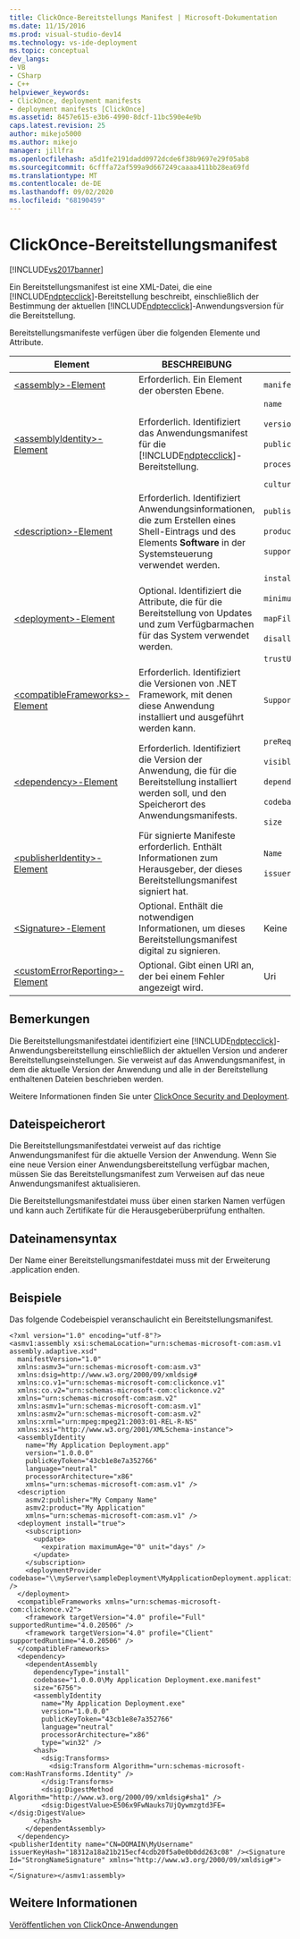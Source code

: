 ```yaml
---
title: ClickOnce-Bereitstellungs Manifest | Microsoft-Dokumentation
ms.date: 11/15/2016
ms.prod: visual-studio-dev14
ms.technology: vs-ide-deployment
ms.topic: conceptual
dev_langs:
- VB
- CSharp
- C++
helpviewer_keywords:
- ClickOnce, deployment manifests
- deployment manifests [ClickOnce]
ms.assetid: 8457e615-e3b6-4990-8dcf-11bc590e4e9b
caps.latest.revision: 25
author: mikejo5000
ms.author: mikejo
manager: jillfra
ms.openlocfilehash: a5d1fe2191dadd0972dcde6f38b9697e29f05ab8
ms.sourcegitcommit: 6cfffa72af599a9d667249caaaa411bb28ea69fd
ms.translationtype: MT
ms.contentlocale: de-DE
ms.lasthandoff: 09/02/2020
ms.locfileid: "68190459"
---
```

# <a name="clickonce-deployment-manifest"></a>ClickOnce-Bereitstellungsmanifest
[!INCLUDE[vs2017banner](../includes/vs2017banner.md)]

Ein Bereitstellungsmanifest ist eine XML-Datei, die eine [!INCLUDE[ndptecclick](../includes/ndptecclick-md.md)]-Bereitstellung beschreibt, einschließlich der Bestimmung der aktuellen [!INCLUDE[ndptecclick](../includes/ndptecclick-md.md)]-Anwendungsversion für die Bereitstellung.  
  
 Bereitstellungsmanifeste verfügen über die folgenden Elemente und Attribute.  
  
|Element|BESCHREIBUNG|Attribute|  
|-------------|-----------------|----------------|  
|[\<assembly>-Element](../deployment/assembly-element-clickonce-deployment.md)|Erforderlich. Ein Element der obersten Ebene.|`manifestVersion`|  
|[\<assemblyIdentity>-Element](../deployment/assemblyidentity-element-clickonce-deployment.md)|Erforderlich. Identifiziert das Anwendungsmanifest für die [!INCLUDE[ndptecclick](../includes/ndptecclick-md.md)]-Bereitstellung.|`name`<br /><br /> `version`<br /><br /> `publicKeyToken`<br /><br /> `processorArchitecture`<br /><br /> `culture`|  
|[\<description>-Element](../deployment/description-element-clickonce-deployment.md)|Erforderlich. Identifiziert Anwendungsinformationen, die zum Erstellen eines Shell-Eintrags und des Elements **Software** in der Systemsteuerung verwendet werden.|`publisher`<br /><br /> `product`<br /><br /> `supportUrl`|  
|[\<deployment>-Element](../deployment/deployment-element-clickonce-deployment.md)|Optional. Identifiziert die Attribute, die für die Bereitstellung von Updates und zum Verfügbarmachen für das System verwendet werden.|`install`<br /><br /> `minimumRequiredVersion`<br /><br /> `mapFileExtensions`<br /><br /> `disallowUrlActivation`<br /><br /> `trustUrlParameters`|  
|[\<compatibleFrameworks>-Element](../deployment/compatibleframeworks-element-clickonce-deployment.md)|Erforderlich. Identifiziert die Versionen von .NET Framework, mit denen diese Anwendung installiert und ausgeführt werden kann.|`SupportUrl`|  
|[\<dependency>-Element](../deployment/dependency-element-clickonce-deployment.md)|Erforderlich. Identifiziert die Version der Anwendung, die für die Bereitstellung installiert werden soll, und den Speicherort des Anwendungsmanifests.|`preRequisite`<br /><br /> `visible`<br /><br /> `dependencyType`<br /><br /> `codebase`<br /><br /> `size`|  
|[\<publisherIdentity>-Element](../deployment/publisheridentity-element-clickonce-deployment.md)|Für signierte Manifeste erforderlich. Enthält Informationen zum Herausgeber, der dieses Bereitstellungsmanifest signiert hat.|`Name`<br /><br /> `issuerKeyHash`|  
|[\<Signature>-Element](../deployment/signature-element-clickonce-deployment.md)|Optional. Enthält die notwendigen Informationen, um dieses Bereitstellungsmanifest digital zu signieren.|Keine|  
|[\<customErrorReporting>-Element](../deployment/customerrorreporting-element-clickonce-deployment.md)|Optional. Gibt einen URI an, der bei einem Fehler angezeigt wird.|Uri|  
  
## <a name="remarks"></a>Bemerkungen  
 Die Bereitstellungsmanifestdatei identifiziert eine [!INCLUDE[ndptecclick](../includes/ndptecclick-md.md)]-Anwendungsbereitstellung einschließlich der aktuellen Version und anderer Bereitstellungseinstellungen. Sie verweist auf das Anwendungsmanifest, in dem die aktuelle Version der Anwendung und alle in der Bereitstellung enthaltenen Dateien beschrieben werden.  
  
 Weitere Informationen finden Sie unter [ClickOnce Security and Deployment](../deployment/clickonce-security-and-deployment.md).  
  
## <a name="file-location"></a>Dateispeicherort  
 Die Bereitstellungsmanifestdatei verweist auf das richtige Anwendungsmanifest für die aktuelle Version der Anwendung. Wenn Sie eine neue Version einer Anwendungsbereitstellung verfügbar machen, müssen Sie das Bereitstellungsmanifest zum Verweisen auf das neue Anwendungsmanifest aktualisieren.  
  
 Die Bereitstellungsmanifestdatei muss über einen starken Namen verfügen und kann auch Zertifikate für die Herausgeberüberprüfung enthalten.  
  
## <a name="file-name-syntax"></a>Dateinamensyntax  
 Der Name einer Bereitstellungsmanifestdatei muss mit der Erweiterung .application enden.  
  
## <a name="examples"></a>Beispiele  
 Das folgende Codebeispiel veranschaulicht ein Bereitstellungsmanifest.  
  
```  
<?xml version="1.0" encoding="utf-8"?>  
<asmv1:assembly xsi:schemaLocation="urn:schemas-microsoft-com:asm.v1 assembly.adaptive.xsd"  
  manifestVersion="1.0"  
  xmlns:asmv3="urn:schemas-microsoft-com:asm.v3"  
  xmlns:dsig=http://www.w3.org/2000/09/xmldsig#  
  xmlns:co.v1="urn:schemas-microsoft-com:clickonce.v1"  
  xmlns:co.v2="urn:schemas-microsoft-com:clickonce.v2"  
  xmlns="urn:schemas-microsoft-com:asm.v2"  
  xmlns:asmv1="urn:schemas-microsoft-com:asm.v1"  
  xmlns:asmv2="urn:schemas-microsoft-com:asm.v2"  
  xmlns:xrml="urn:mpeg:mpeg21:2003:01-REL-R-NS"  
  xmlns:xsi="http://www.w3.org/2001/XMLSchema-instance">  
  <assemblyIdentity   
    name="My Application Deployment.app"  
    version="1.0.0.0"  
    publicKeyToken="43cb1e8e7a352766"  
    language="neutral"  
    processorArchitecture="x86"  
    xmlns="urn:schemas-microsoft-com:asm.v1" />  
  <description  
    asmv2:publisher="My Company Name"  
    asmv2:product="My Application"  
    xmlns="urn:schemas-microsoft-com:asm.v1" />  
  <deployment install="true">  
    <subscription>  
      <update>  
        <expiration maximumAge="0" unit="days" />  
      </update>  
    </subscription>  
    <deploymentProvider codebase="\\myServer\sampleDeployment\MyApplicationDeployment.application" />  
  </deployment>  
  <compatibleFrameworks xmlns="urn:schemas-microsoft-com:clickonce.v2">  
    <framework targetVersion="4.0" profile="Full" supportedRuntime="4.0.20506" />  
    <framework targetVersion="4.0" profile="Client" supportedRuntime="4.0.20506" />  
  </compatibleFrameworks>  
  <dependency>  
    <dependentAssembly  
      dependencyType="install"  
      codebase="1.0.0.0\My Application Deployment.exe.manifest"  
      size="6756">  
      <assemblyIdentity  
        name="My Application Deployment.exe"  
        version="1.0.0.0"  
        publicKeyToken="43cb1e8e7a352766"  
        language="neutral"  
        processorArchitecture="x86"  
        type="win32" />  
      <hash>  
        <dsig:Transforms>  
          <dsig:Transform Algorithm="urn:schemas-microsoft-com:HashTransforms.Identity" />  
        </dsig:Transforms>  
        <dsig:DigestMethod Algorithm="http://www.w3.org/2000/09/xmldsig#sha1" />  
        <dsig:DigestValue>E506x9FwNauks7UjQywmzgtd3FE=</dsig:DigestValue>  
      </hash>  
    </dependentAssembly>  
  </dependency>  
<publisherIdentity name="CN=DOMAIN\MyUsername" issuerKeyHash="18312a18a21b215ecf4cdb20f5a0e0b0dd263c08" /><Signature Id="StrongNameSignature" xmlns="http://www.w3.org/2000/09/xmldsig#">  
…  
</Signature></asmv1:assembly>  
```  
  
## <a name="see-also"></a>Weitere Informationen  
 [Veröffentlichen von ClickOnce-Anwendungen](../deployment/publishing-clickonce-applications.md)
